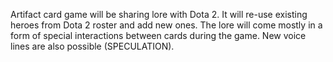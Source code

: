 Artifact card game will be sharing lore with Dota 2. It will re-use existing heroes from Dota 2 roster and add new ones. The lore will come mostly in a form of special interactions between cards during the game. New voice lines are also possible (SPECULATION).

